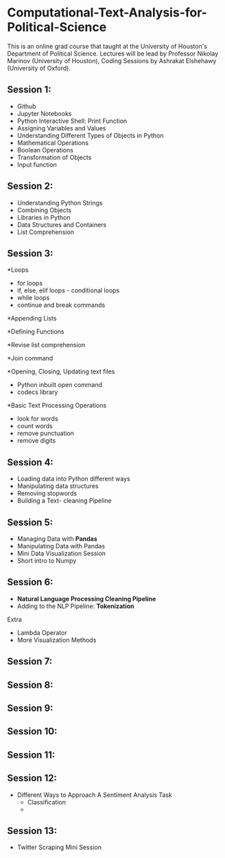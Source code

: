 # Computational-Text-Analysis-for-Political-Science

This is an online grad course that taught at the University of Houston's Department of Political Science.
Lectures will be lead by Professor Nikolay Marinov (University of Houston), Coding Sessions by Ashrakat Elshehawy (University of Oxford).

## Session 1:

* Github
* Jupyter Notebooks
* Python Interactive Shell: Print Function
* Assigning Variables and Values
* Understanding Different Types of Objects in Python
* Mathematical Operations
* Boolean Operations
* Transformation of Objects
* Input function

## Session 2:

* Understanding Python Strings
* Combining Objects
* Libraries in Python
* Data Structures and Containers
* List Comprehension

## Session 3:

*Loops
  * for loops
  * if, else, elif loops - conditional loops
  * while loops
  * continue and break commands

*Appending Lists

*Defining Functions

*Revise list comprehension

*Join command

*Opening, Closing, Updating text files
  * Python inbuilt open command
  * codecs library

*Basic Text Processing Operations
  * look for words
  * count words
  * remove punctuation
  * remove digits

## Session 4:

* Loading data into Python different ways
* Manipulating data structures
* Removing stopwords
* Building a Text- cleaning Pipeline

## Session 5:

* Managing Data with **Pandas**
* Manipulating Data with Pandas
* Mini Data Visualization Session
* Short intro to Numpy

## Session 6:

* **Natural Language Processing Cleaning Pipeline**
* Adding to the NLP Pipeline: **Tokenization**

Extra
* Lambda Operator
* More Visualization Methods

## Session 7:
## Session 8:
## Session 9:
## Session 10:
## Session 11:
## Session 12:

* Different Ways to Approach A Sentiment Analysis Task
  * Classification
  *

## Session 13:

* Twitter Scraping Mini Session



